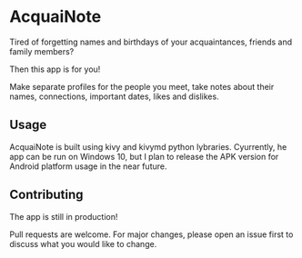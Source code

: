 # AcquaiNote

Tired of forgetting names and birthdays of your acquaintances, friends and family members? 

Then this app is for you!

Make separate profiles for the people you meet, take notes about their names, connections, important dates, likes and dislikes.

## Usage

AcquaiNote is built using kivy and kivymd python lybraries. Cyurrently, he app can be run on Windows 10, but I plan to release the APK version for Android platform usage in the near future.

## Contributing
The app is still in production!

Pull requests are welcome. For major changes, please open an issue first to discuss what you would like to change.

